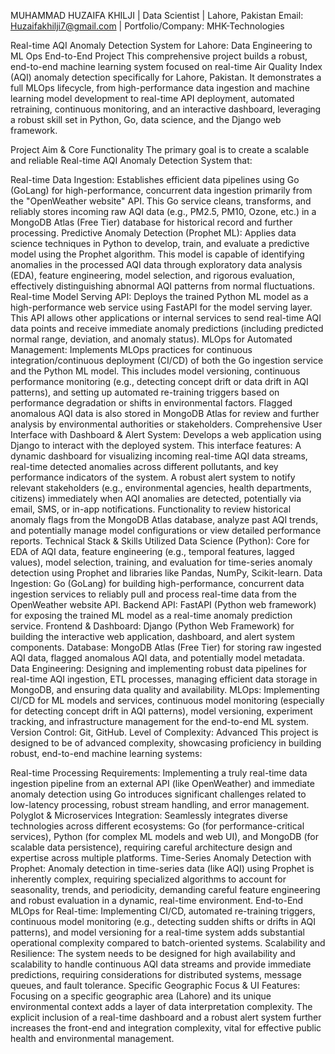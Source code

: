 MUHAMMAD HUZAIFA KHILJI | Data Scientist | Lahore, Pakistan
Email: Huzaifakhilji7@gmail.com | Portfolio/Company: MHK-Technologies

Real-time AQI Anomaly Detection System for Lahore: Data Engineering to ML Ops End-to-End Project
This comprehensive project builds a robust, end-to-end machine learning system focused on real-time Air Quality Index (AQI) anomaly detection specifically for Lahore, Pakistan. It demonstrates a full MLOps lifecycle, from high-performance data ingestion and machine learning model development to real-time API deployment, automated retraining, continuous monitoring, and an interactive dashboard, leveraging a robust skill set in Python, Go, data science, and the Django web framework.

Project Aim & Core Functionality
The primary goal is to create a scalable and reliable Real-time AQI Anomaly Detection System that:

Real-time Data Ingestion: Establishes efficient data pipelines using Go (GoLang) for high-performance, concurrent data ingestion primarily from the "OpenWeather website" API. This Go service cleans, transforms, and reliably stores incoming raw AQI data (e.g., PM2.5, PM10, Ozone, etc.) in a MongoDB Atlas (Free Tier) database for historical record and further processing.
Predictive Anomaly Detection (Prophet ML): Applies data science techniques in Python to develop, train, and evaluate a predictive model using the Prophet algorithm. This model is capable of identifying anomalies in the processed AQI data through exploratory data analysis (EDA), feature engineering, model selection, and rigorous evaluation, effectively distinguishing abnormal AQI patterns from normal fluctuations.
Real-time Model Serving API: Deploys the trained Python ML model as a high-performance web service using FastAPI for the model serving layer. This API allows other applications or internal services to send real-time AQI data points and receive immediate anomaly predictions (including predicted normal range, deviation, and anomaly status).
MLOps for Automated Management: Implements MLOps practices for continuous integration/continuous deployment (CI/CD) of both the Go ingestion service and the Python ML model. This includes model versioning, continuous performance monitoring (e.g., detecting concept drift or data drift in AQI patterns), and setting up automated re-training triggers based on performance degradation or shifts in environmental factors. Flagged anomalous AQI data is also stored in MongoDB Atlas for review and further analysis by environmental authorities or stakeholders.
Comprehensive User Interface with Dashboard & Alert System: Develops a web application using Django to interact with the deployed system. This interface features:
A dynamic dashboard for visualizing incoming real-time AQI data streams, real-time detected anomalies across different pollutants, and key performance indicators of the system.
A robust alert system to notify relevant stakeholders (e.g., environmental agencies, health departments, citizens) immediately when AQI anomalies are detected, potentially via email, SMS, or in-app notifications.
Functionality to review historical anomaly flags from the MongoDB Atlas database, analyze past AQI trends, and potentially manage model configurations or view detailed performance reports.
Technical Stack & Skills Utilized
Data Science (Python): Core for EDA of AQI data, feature engineering (e.g., temporal features, lagged values), model selection, training, and evaluation for time-series anomaly detection using Prophet and libraries like Pandas, NumPy, Scikit-learn.
Data Ingestion: Go (GoLang) for building high-performance, concurrent data ingestion services to reliably pull and process real-time data from the OpenWeather website API.
Backend API: FastAPI (Python web framework) for exposing the trained ML model as a real-time anomaly prediction service.
Frontend & Dashboard: Django (Python Web Framework) for building the interactive web application, dashboard, and alert system components.
Database: MongoDB Atlas (Free Tier) for storing raw ingested AQI data, flagged anomalous AQI data, and potentially model metadata.
Data Engineering: Designing and implementing robust data pipelines for real-time AQI ingestion, ETL processes, managing efficient data storage in MongoDB, and ensuring data quality and availability.
MLOps: Implementing CI/CD for ML models and services, continuous model monitoring (especially for detecting concept drift in AQI patterns), model versioning, experiment tracking, and infrastructure management for the end-to-end ML system.
Version Control: Git, GitHub.
Level of Complexity: Advanced
This project is designed to be of advanced complexity, showcasing proficiency in building robust, end-to-end machine learning systems:

Real-time Processing Requirements: Implementing a truly real-time data ingestion pipeline from an external API (like OpenWeather) and immediate anomaly detection using Go introduces significant challenges related to low-latency processing, robust stream handling, and error management.
Polyglot & Microservices Integration: Seamlessly integrates diverse technologies across different ecosystems: Go (for performance-critical services), Python (for complex ML models and web UI), and MongoDB (for scalable data persistence), requiring careful architecture design and expertise across multiple platforms.
Time-Series Anomaly Detection with Prophet: Anomaly detection in time-series data (like AQI) using Prophet is inherently complex, requiring specialized algorithms to account for seasonality, trends, and periodicity, demanding careful feature engineering and robust evaluation in a dynamic, real-time environment.
End-to-End MLOps for Real-time: Implementing CI/CD, automated re-training triggers, continuous model monitoring (e.g., detecting sudden shifts or drifts in AQI patterns), and model versioning for a real-time system adds substantial operational complexity compared to batch-oriented systems.
Scalability and Resilience: The system needs to be designed for high availability and scalability to handle continuous AQI data streams and provide immediate predictions, requiring considerations for distributed systems, message queues, and fault tolerance.
Specific Geographic Focus & UI Features: Focusing on a specific geographic area (Lahore) and its unique environmental context adds a layer of data interpretation complexity. The explicit inclusion of a real-time dashboard and a robust alert system further increases the front-end and integration complexity, vital for effective public health and environmental management.
